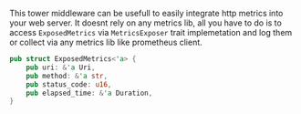 
This tower middleware can be usefull to easily integrate http metrics into your web server.
It doesnt rely on any metrics lib, all you have to do is to access `ExposedMetrics` via `MetricsExposer` trait implemetation and log them or collect via any metrics lib like prometheus client.
```rust
pub struct ExposedMetrics<'a> {
    pub uri: &'a Uri,
    pub method: &'a str,
    pub status_code: u16,
    pub elapsed_time: &'a Duration,
}
```
